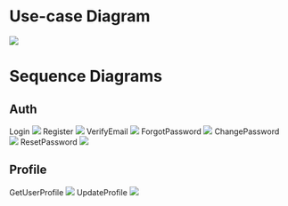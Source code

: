 <h1>Use-case Diagram</h1>
<img src="Cookbook.drawio.png">
<h1>Sequence Diagrams</h1>
<h2>Auth</h2>
Login
<img src="auth/Login.png">
Register
<img src="auth/Register.png">
VerifyEmail
<img src="auth/VerifyEmail.png">
ForgotPassword
<img src="auth/ForgotPassword.png">
ChangePassword
<img src="auth/ChangePassword.png">
ResetPassword
<img src="auth/ResetPassword.png">
<h2>Profile</h2>
GetUserProfile
<img src="auth/GetUserProfile.png">
UpdateProfile
<img src="auth/UpdateProfile.png">
<h2></h2>
